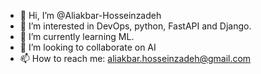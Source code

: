 - 👋 Hi, I’m @Aliakbar-Hosseinzadeh
- 👀 I’m interested in DevOps, python, FastAPI and Django.
- 🌱 I’m currently learning ML.
- 💞️ I’m looking to collaborate on AI
- 📫 How to reach me: aliakbar.hosseinzadeh@gmail.com

<!---
Aliakbar-Hosseinzadeh/Aliakbar-Hosseinzadeh is a ✨ special ✨ repository because its `README.md` (this file) appears on your GitHub profile.
You can click the Preview link to take a look at your changes.
--->
